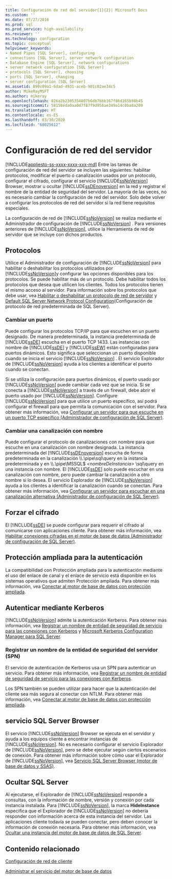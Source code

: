 ```yaml
---
title: Configuración de red del servidor{1}{2}| Microsoft Docs
ms.custom: ''
ms.date: 07/27/2016
ms.prod: sql
ms.prod_service: high-availability
ms.reviewer: ''
ms.technology: configuration
ms.topic: conceptual
helpviewer_keywords:
- Named Pipes [SQL Server], configuring
- connections [SQL Server], server network configuration
- Database Engine [SQL Server], network configurations
- server network configuration [SQL Server]
- protocols [SQL Server], choosing
- ports [SQL Server], changing
- server configuration [SQL Server]
ms.assetid: 890c09a1-6dad-4931-aceb-901c02ae34c5
author: MikeRayMSFT
ms.author: mikeray
ms.openlocfilehash: 826a2b2305354807b6db7bbb167f86d165b98b45
ms.sourcegitcommit: 58158eda0aa0d7f87f9d958ae349a14c0ba8a209
ms.translationtype: HT
ms.contentlocale: es-ES
ms.lasthandoff: 03/30/2020
ms.locfileid: "68025612"
---
```

# <a name="server-network-configuration"></a>Configuración de red del servidor
[!INCLUDE[appliesto-ss-xxxx-xxxx-xxx-md](../../includes/appliesto-ss-xxxx-xxxx-xxx-md.md)]
  Entre las tareas de configuración de red del servidor se incluyen las siguientes: habilitar protocolos, modificar el puerto o canalización usados por un protocolo, configurar el cifrado, configurar el servicio [!INCLUDE[ssNoVersion](../../includes/ssnoversion-md.md)] Browser, mostrar u ocultar [!INCLUDE[ssDEnoversion](../../includes/ssdenoversion-md.md)] en la red y registrar el nombre de la entidad de seguridad del servidor. La mayoría de las veces, no es necesario cambiar la configuración de red del servidor. Solo debe volver a configurar los protocolos de red del servidor si la red tiene requisitos especiales.  
  
 La configuración de red de [!INCLUDE[ssNoVersion](../../includes/ssnoversion-md.md)] se realiza mediante el Administrador de configuración de [!INCLUDE[ssNoVersion](../../includes/ssnoversion-md.md)] . Para versiones anteriores de [!INCLUDE[ssNoVersion](../../includes/ssnoversion-md.md)], utilice la Herramienta de red de servidor que se incluye con dichos productos.  
  
## <a name="protocols"></a>Protocolos  
 Utilice el Administrador de configuración de [!INCLUDE[ssNoVersion](../../includes/ssnoversion-md.md)] para habilitar o deshabilitar los protocolos utilizados por [!INCLUDE[ssNoVersion](../../includes/ssnoversion-md.md)]y configurar las opciones disponibles para los protocolos. Se puede habilitar más de un protocolo. Debe habilitar todos los protocolos que desea que utilicen los clientes. Todos los protocolos tienen el mismo acceso al servidor. Para información sobre los protocolos que debe usar, vea [Habilitar o deshabilitar un protocolo de red de servidor](../../database-engine/configure-windows/enable-or-disable-a-server-network-protocol.md) y [Default SQL Server Network Protocol Configuration](../../database-engine/configure-windows/default-sql-server-network-protocol-configuration.md)(Configuración de protocolo de red predeterminada de SQL Server).  
  
### <a name="changing-a-port"></a>Cambiar un puerto  
 Puede configurar los protocolos TCP/IP para que escuchen en un puerto designado. De manera predeterminada, la instancia predeterminada de [!INCLUDE[ssDE](../../includes/ssde-md.md)] escucha en el puerto TCP 1433. Las instancias con nombre de [!INCLUDE[ssDE](../../includes/ssde-md.md)] y [!INCLUDE[ssEW](../../includes/ssew-md.md)] están configuradas para puertos dinámicos. Esto significa que seleccionan un puerto disponible cuando se inicia el servicio [!INCLUDE[ssNoVersion](../../includes/ssnoversion-md.md)] . El servicio Explorador de [!INCLUDE[ssNoVersion](../../includes/ssnoversion-md.md)] ayuda a los clientes a identificar el puerto cuando se conectan.  
  
 Si se utiliza la configuración para puertos dinámicos, el puerto usado por [!INCLUDE[ssNoVersion](../../includes/ssnoversion-md.md)] puede cambiar cada vez que se inicia. Si se conecta a [!INCLUDE[ssNoVersion](../../includes/ssnoversion-md.md)] a través de un firewall, debe abrir el puerto usado por [!INCLUDE[ssNoVersion](../../includes/ssnoversion-md.md)]. Configure [!INCLUDE[ssNoVersion](../../includes/ssnoversion-md.md)] para que utilice un puerto específico, así podrá configurar el firewall para que permita la comunicación con el servidor. Para obtener más información, vea [Configurar un servidor para que escuche en un puerto TCP específico &#40;Administrador de configuración de SQL Server&#41;](../../database-engine/configure-windows/configure-a-server-to-listen-on-a-specific-tcp-port.md).  
  
### <a name="changing-a-named-pipe"></a>Cambiar una canalización con nombre  
 Puede configurar el protocolo de canalizaciones con nombre para que escuche en una canalización con nombre designada. La instancia predeterminada del [!INCLUDE[ssDEnoversion](../../includes/ssdenoversion-md.md)] escucha de forma predeterminada en la canalización \\\\.\pipe\sql\query en la instancia predeterminada y en \\\\.\pipe\MSSQL$ *\<nombreDeInstancia>* \sql\query en una instancia con nombre. El [!INCLUDE[ssDE](../../includes/ssde-md.md)] solo puede escuchar en una canalización con nombre, pero puede cambiar la canalización a otro nombre si lo desea. El servicio Explorador de [!INCLUDE[ssNoVersion](../../includes/ssnoversion-md.md)] ayuda a los clientes a identificar la canalización cuando se conectan. Para obtener más información, vea [Configurar un servidor para escuchar en una canalización alternativa &#40;Administrador de configuración de SQL Server&#41;](../../database-engine/configure-windows/configure-a-server-to-listen-on-an-alternate-pipe.md).  
  
## <a name="force-encryption"></a>Forzar el cifrado  
 El [!INCLUDE[ssDE](../../includes/ssde-md.md)] se puede configurar para requerir el cifrado al comunicarse con aplicaciones cliente. Para obtener más información, vea [Habilitar conexiones cifradas en el motor de base de datos &#40;Administrador de configuración de SQL Server&#41;](../../database-engine/configure-windows/enable-encrypted-connections-to-the-database-engine.md).  
  
## <a name="extended-protection-for-authentication"></a>Protección ampliada para la autenticación  
 La compatibilidad con Protección ampliada para la autenticación mediante el uso del enlace de canal y el enlace de servicio está disponible en los sistemas operativos que admiten Protección ampliada. Para obtener más información, vea [Conectar al motor de base de datos con protección ampliada](../../database-engine/configure-windows/connect-to-the-database-engine-using-extended-protection.md).  
  
## <a name="authenticating-by-using-kerberos"></a>Autenticar mediante Kerberos  
 [!INCLUDE[ssNoVersion](../../includes/ssnoversion-md.md)] admite la autenticación Kerberos. Para obtener más información, vea [Registrar un nombre de entidad de seguridad de servicio para las conexiones con Kerberos](../../database-engine/configure-windows/register-a-service-principal-name-for-kerberos-connections.md) y [Microsoft Kerberos Configuration Manager para SQL Server](https://www.microsoft.com/download/details.aspx?id=39046).  
  
### <a name="registering-a-server-principal-name-spn"></a>Registrar un nombre de la entidad de seguridad del servidor (SPN)  
 El servicio de autenticación de Kerberos usa un SPN para autenticar un servicio. Para obtener más información, vea [Registrar un nombre de entidad de seguridad de servicio para las conexiones con Kerberos](../../database-engine/configure-windows/register-a-service-principal-name-for-kerberos-connections.md).  
  
 Los SPN también se pueden utilizar para hacer que la autenticación del cliente sea más segura al conectar con NTLM. Para obtener más información, vea [Conectar al motor de base de datos con protección ampliada](../../database-engine/configure-windows/connect-to-the-database-engine-using-extended-protection.md).  
  
## <a name="sql-server-browser-service"></a>servicio SQL Server Browser  
 El servicio [!INCLUDE[ssNoVersion](../../includes/ssnoversion-md.md)] Browser se ejecuta en el servidor y ayuda a los equipos cliente a encontrar instancias de [!INCLUDE[ssNoVersion](../../includes/ssnoversion-md.md)]. No es necesario configurar el servicio Explorador de [!INCLUDE[ssNoVersion](../../includes/ssnoversion-md.md)], pero se debe ejecutar según ciertos escenarios de conexión. Para obtener más información sobre cómo usar el Explorador de [!INCLUDE[ssNoVersion](../../includes/ssnoversion-md.md)], vea [Servicio SQL Server Browser &#40;motor de base de datos y SSAS&#41;](../../database-engine/configure-windows/sql-server-browser-service-database-engine-and-ssas.md).  
  
## <a name="hiding-sql-server"></a>Ocultar SQL Server  
 Al ejecutarse, el Explorador de [!INCLUDE[ssNoVersion](../../includes/ssnoversion-md.md)] responde a consultas, con la información de nombre, versión y conexión por cada instancia instalada. Para [!INCLUDE[ssNoVersion](../../includes/ssnoversion-md.md)], la marca **HideInstance** especifica que el Explorador de [!INCLUDE[ssNoVersion](../../includes/ssnoversion-md.md)] no debería responder con información acerca de esta instancia del servidor. Las aplicaciones cliente todavía se pueden conectar, pero deben conocer la información de conexión necesaria. Para obtener más información, vea [Ocultar una instancia del motor de base de datos de SQL Server](../../database-engine/configure-windows/hide-an-instance-of-sql-server-database-engine.md).  
  
## <a name="related-content"></a>Contenido relacionado  
 [Configuración de red de cliente](../../database-engine/configure-windows/client-network-configuration.md)  
  
 [Administrar el servicio del motor de base de datos](../../database-engine/configure-windows/manage-the-database-engine-services.md)  
  
  
